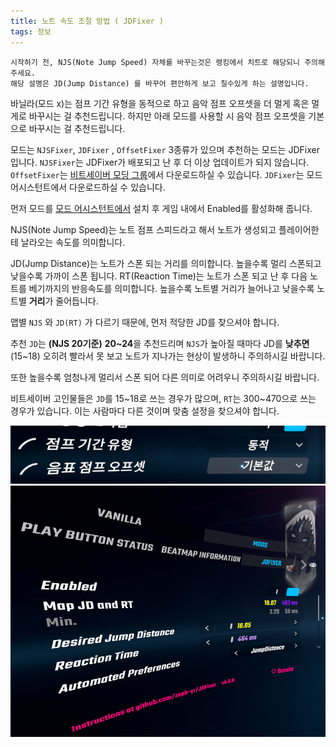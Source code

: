```yaml
---
title: 노트 속도 조절 방법 ( JDFixer )
tags: 정보
---
```


```
시작하기 전, NJS(Note Jump Speed) 자체를 바꾸는것은 랭킹에서 치트로 해당되니 주의해주세요.
해당 설명은 JD(Jump Distance) 를 바꾸어 편안하게 보고 칠수있게 하는 설명입니다.
```

바닐라(모드 x)는 점프 기간 유형을 동적으로 하고 음악 점프 오프셋을 더 멀게 혹은 멀게로 바꾸시는 걸 추천드립니다.
하지만 아래 모드를 사용할 시 음악 점프 오프셋을 기본으로 바꾸시는 걸 추천드립니다.

모드는 `NJSFixer`, `JDFixer` , `OffsetFixer` 3종류가 있으며 추천하는 모드는 JDFixer입니다.
`NJSFixer`는 JDFixer가 배포되고 난 후 더 이상 업데이트가 되지 않습니다.
`OffsetFixer`는 [비트세이버 모딩 그룹](https://discord.gg/beatsabermods)에서 다운로드하실 수 있습니다.
`JDFixer`는 모드 어시스턴트에서 다운로드하실 수 있습니다.

먼저 모드를 [모드 어시스턴트에서](/2023/02/10/how-to-install-mode.htmd) 설치 후 게임 내에서 Enabled를 활성화해 줍니다.

NJS(Note Jump Speed)는 노트 점프 스피드라고 해서 노트가 생성되고 플레이어한테 날라오는 속도를 의미합니다.

JD(Jump Distance)는 노트가 스폰 되는 거리를 의미합니다. 높을수록 멀리 스폰되고 낮을수록 가까이 스폰 됩니다.
RT(Reaction Time)는 노트가 스폰 되고 난 후 다음 노트를 베기까지의 반응속도를 의미합니다.
높을수록 노트별 거리가 늘어나고 낮을수록 노트별 **거리**가 줄어듭니다.

맵별 `NJS` 와 `JD(RT)` 가 다르기 때문에, 먼저 적당한 JD를 찾으셔야 합니다.

추천 `JD`는 **(NJS 20기준)** **20~24**을 추천드리며 `NJS`가 높아질 때마다 JD를 **낮추면**(15~18) 오히려 빨라서 못 보고 노트가 지나가는 현상이 발생하니 주의하시길 바랍니다.

또한 높을수록 엄청나게 멀리서 스폰 되어 다른 의미로 어려우니 주의하시길 바랍니다.

비트세이버 고인물들은 `JD`를 15~18로 쓰는 경우가 많으며, `RT`는 300~470으로 쓰는 경우가 있습니다.
이는 사람마다 다른 것이며 맞춤 설정을 찾으셔야 합니다.

![](/img/information/jdfx2.png)
![](/img/information/jdfx1.png)